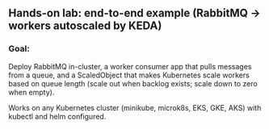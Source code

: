 ## Hands-on lab: end-to-end example (RabbitMQ → workers autoscaled by KEDA)

### Goal: 
Deploy RabbitMQ in-cluster, a worker consumer app that pulls messages from a queue, and a ScaledObject that makes Kubernetes scale workers based on queue length (scale out when backlog exists; scale down to zero when empty).

Works on any Kubernetes cluster (minikube, microk8s, EKS, GKE, AKS) with kubectl and helm configured.